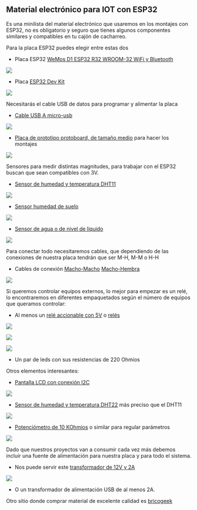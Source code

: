 ## Material electrónico para IOT con ESP32

Es una minilista del material electrónico que usaremos en los montajes con ESP32, no es obligatorio y seguro que tienes algunos componentes similares y compatibles en tu cajón de cacharreo.


Para la placa ESP32 puedes elegir entre estas dos

* Placa ESP32  [WeMos D1 ESP32 R32 WROOM-32 WiFi y Bluetooth](https://solectroshop.com/es/modulos-wifi/1755-wemos-d1-esp32-r32-wroom-32-wifi-y-bluetooth.html)

![](./images/wemos-d1-esp32-r32-wroom-32-wifi-y-bluetooth.jpg)

* Placa [ESP32 Dev Kit](https://tienda.bricogeek.com/arduino-compatibles/1274-esp32-wroom-wifi-bluetooth.html)

![](./images/esp32_dev_ki.png)

Necesitarás el cable USB de datos para programar y alimentar la placa

* [Cable USB A  micro-usb](https://solectroshop.com/es/cables-usb/1439-cable-usb-a-a-micro-usb-b-arduino-leonardo-due.html)

![](./images/cable-usb-a-a-micro-usb-b-arduino-leonardo-due.jpg)

* [Placa de prototipo protoboard, de tamaño medio](https://solectroshop.com/es/protoboard/256-placa-prototipo-protoboard-breadboard-400-puntos-arduino.html) para hacer los montajes

![](./images/placa-prototipo-protoboard-breadboard-400-puntos-arduino.jpg)

Sensores para medir distintas magnitudes, para trabajar con el ESP32 buscan que sean compatibles con 3V.

* [Sensor de humedad y temperatura DHT11](https://solectroshop.com/es/sensores-de-humedad/894-modulo-dht11-sensor-de-temperatura-y-humedad.html)

![](./images/dht11.jpg)


* [Sensor humedad de suelo](https://solectroshop.com/es/sensores-de-humedad/129-modulo-sensor-humedad-tierra-agua-suelo.html)


![](./images/sensor-de-humedad-del-suelo.jpg)

* [Sensor de agua o de nivel de líquido](https://solectroshop.com/es/sensores-de-nivel-de-fluido/853-modulo-sensor-nivel-de-agua-uno-mega-pic.html)

![](./images/modulo-sensor-nivel-de-agua-uno-mega-pic.jpg)

Para conectar todo necesitaremos cables, que dependiendo de las conexiones de nuestra placa tendrán que ser M-H, M-M o H-H

* Cables de conexión [Macho-Macho](https://solectroshop.com/es/cables-planos-y-jumpers/1001-40x-cables-macho-macho-20cm.html)  [Macho-Hembra](https://solectroshop.com/es/cables-planos-y-jumpers/1000-40x-cables-hembra-macho-20cm.html)

![](./images/10x-cables-macho-macho-20cm-jumpers-dupont-254.jpg)

Si queremos controlar equipos externos, lo mejor para empezar es un relé, lo encontraremos en diferentes empaquetados según el número de equipos que queramos controlar:

* Al menos un [relé accionable con 5V](https://solectroshop.com/es/modulos-rele/390-modulo-rele-1-canal-5v-10a.html) o [relés](https://solectroshop.com/es/modulos-raspberry-pi-raspberry-pi-hats/883-modulo-rele-5v-10a-de-2-canales-para-arduino-pic-avr-dsp-raspberry-pi.html)

![](./images/modulo-rele-1-canal-5v-10a.jpg)

![](./images/modulo-rele-5v-10a-de-2-canales-para-arduino-pic-avr-dsp-raspberry-pi.jpg)

![](./images/relesx4.jpg)

* Un par de leds con sus resistencias de 220 Ohmios

Otros elementos interesantes:

* [Pantalla LCD con conexión I2C](https://solectroshop.com/es/pantalla-lcd/285-pantalla-lcd-16x2-1602-azul-iic-i2c.html)

![](./images/pantalla-lcd-16x2-1602-azul-iic-i2c.jpg)


* [Sensor de humedad y temperatura DHT22](https://solectroshop.com/es/sensores-de-humedad/758-dht22-am2302-sensor-temperatura-humedad-pcb-cable-arduino-digital.html) más preciso que el DHT11

![](./images/dht22-am2302-sensor-temperatura-humedad-pcb-cable-arduino-digital.jpg)


* [Potenciómetro de 10 KOhmios](https://solectroshop.com/es/potenciometros/44-potenciometro-b10k-lineal.html) o similar para regular parámetros

![](./images/potenciometro-b10k-lineal.jpg)

Dado que nuestros proyectos van a consumir cada vez más debemos incluir una fuente de alimentación para nuestra placa y para todo el sistema. 

* Nos puede servir este [transformador de 12V y 2A](https://solectroshop.com/es/alimentadores-arduino/328-alimentador-12vdc-2a-con-conector-de-55mm-x-21mm.html)

![](./images/alimentador-12vdc-2a-con-conector-de-55mm-x-21mm.jpg)


* O un transformador de alimentación USB de al menos 2A.

Otro sitio donde comprar material de excelente calidad es [bricogeek](https://tienda.bricogeek.com/)

